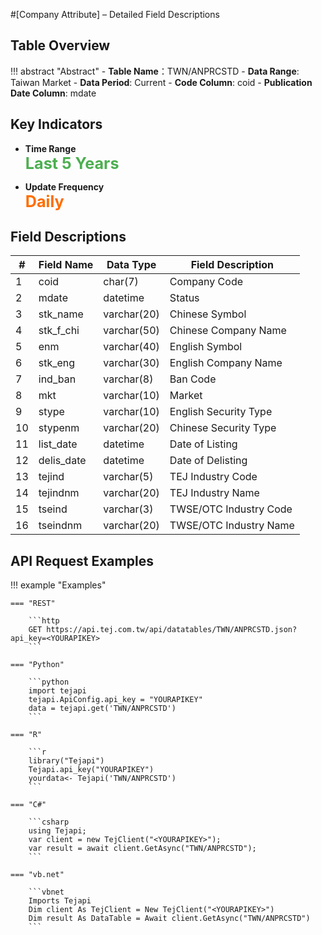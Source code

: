 #[Company Attribute] – Detailed Field Descriptions


## Table Overview

!!! abstract "Abstract"
    - **Table Name**：TWN/ANPRCSTD
    - **Data Range**: Taiwan Market 
    - **Data Period**: Current
    - **Code Column**: coid
    - **Publication Date Column**: mdate

## Key Indicators

<div class="grid cards grid-3" markdown>

- __Time Range__  
  **<span style="font-size: 1.8em; color: #4caf50;">Last 5 Years</span>**

- __Update Frequency__  
  **<span style="font-size: 1.8em; color: #ff6d00;">Daily</span>**

</div>



## Field Descriptions

| #   | Field Name    | Data Type      | Field Description         |
|-----|---------------|----------------|---------------------------|
| 1   | coid          | char(7)        | Company Code              |
| 2   | mdate         | datetime       | Status                    |
| 3   | stk_name      | varchar(20)    | Chinese Symbol            |
| 4   | stk_f_chi     | varchar(50)    | Chinese Company Name      |
| 5   | enm           | varchar(40)    | English Symbol            |
| 6   | stk_eng       | varchar(30)    | English Company Name      |
| 7   | ind_ban       | varchar(8)     | Ban Code                  |
| 8   | mkt           | varchar(10)    | Market                    |
| 9   | stype         | varchar(10)    | English Security Type     |
| 10  | stypenm       | varchar(20)    | Chinese Security Type     |
| 11  | list_date     | datetime       | Date of Listing           |
| 12  | delis_date    | datetime       | Date of Delisting         |
| 13  | tejind        | varchar(5)     | TEJ Industry Code         |
| 14  | tejindnm      | varchar(20)    | TEJ Industry Name         |
| 15  | tseind        | varchar(3)     | TWSE/OTC Industry Code    |
| 16  | tseindnm      | varchar(20)    | TWSE/OTC Industry Name    |



## API Request Examples

!!! example "Examples"

    === "REST"
    
        ```http
        GET https://api.tej.com.tw/api/datatables/TWN/ANPRCSTD.json?api_key=<YOURAPIKEY>
        ```
    
    === "Python"
    
        ```python
        import tejapi
        tejapi.ApiConfig.api_key = "YOURAPIKEY"
        data = tejapi.get('TWN/ANPRCSTD')
        ```
    
    === "R"
    
        ```r
        library("Tejapi")
        Tejapi.api_key("YOURAPIKEY")
        yourdata<- Tejapi('TWN/ANPRCSTD')
        ```
    
    === "C#"
    
        ```csharp
        using Tejapi;
        var client = new TejClient("<YOURAPIKEY>");
        var result = await client.GetAsync("TWN/ANPRCSTD");
        ```
    
    === "vb.net"
    
        ```vbnet
        Imports Tejapi
        Dim client As TejClient = New TejClient("<YOURAPIKEY>")
        Dim result As DataTable = Await client.GetAsync("TWN/ANPRCSTD")
        ```




